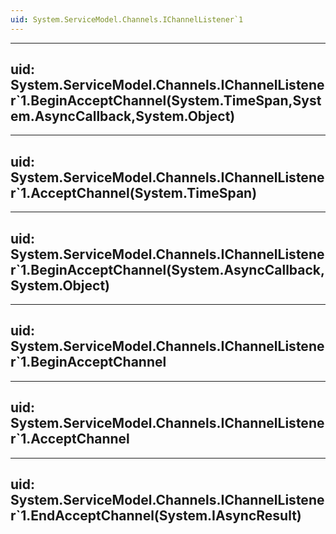 ```yaml
---
uid: System.ServiceModel.Channels.IChannelListener`1
---
```


---
uid: System.ServiceModel.Channels.IChannelListener`1.BeginAcceptChannel(System.TimeSpan,System.AsyncCallback,System.Object)
---

---
uid: System.ServiceModel.Channels.IChannelListener`1.AcceptChannel(System.TimeSpan)
---

---
uid: System.ServiceModel.Channels.IChannelListener`1.BeginAcceptChannel(System.AsyncCallback,System.Object)
---

---
uid: System.ServiceModel.Channels.IChannelListener`1.BeginAcceptChannel
---

---
uid: System.ServiceModel.Channels.IChannelListener`1.AcceptChannel
---

---
uid: System.ServiceModel.Channels.IChannelListener`1.EndAcceptChannel(System.IAsyncResult)
---
